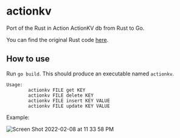 # actionkv
Port of the Rust in Action ActionKV db from Rust to Go.

You can find the original Rust code [here](https://github.com/rust-in-action/code/tree/1st-edition/ch7/ch7-actionkv2). 

## How to use

Run `go build`. This should produce an executable named `actionkv`.
```
Usage:
		actionkv FILE get KEY
		actionkv FILE delete KEY
		actionkv FILE insert KEY VALUE
		actionkv FILE update KEY VALUE
```

Example:

![Screen Shot 2022-02-08 at 11 33 58 PM](https://user-images.githubusercontent.com/1703143/153128147-73440736-e868-4bb1-bbed-8531e7cdd7f6.png)

